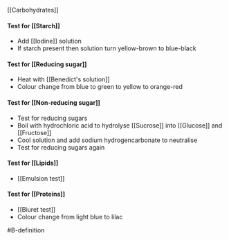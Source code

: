 [[Carbohydrates]]

#### Test for [[Starch]]
- Add [[Iodine]] solution
- If starch present then solution turn yellow-brown to blue-black

#### Test for [[Reducing sugar]]
- Heat with [[Benedict's solution]]
- Colour change from blue to green to yellow to orange-red

#### Test for [[Non-reducing sugar]]
- Test for reducing sugars
- Boil with hydrochloric acid to hydrolyse [[Sucrose]] into [[Glucose]] and [[Fructose]]
- Cool solution and add sodium hydrogencarbonate to neutralise
- Test for reducing sugars again

#### Test for [[Lipids]]
- [[Emulsion test]]

#### Test for [[Proteins]]
- [[Biuret test]]
- Colour change from light blue to lilac

#B-definition 
